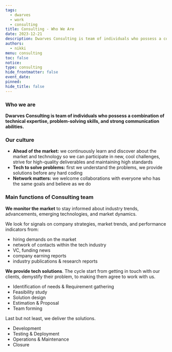 ```yaml
---
tags:
  - dwarves
  - work
  - consulting
title: Consulting - Who We Are
date: 2023-12-21
description: Dwarves Consulting is team of individuals who possess a combination of technical expertise, problem-solving skills, and strong communication abilities.
authors:
  - nikki
menu: consulting
toc: false
notice: 
type: consulting
hide_frontmatter: false
event_date: 
pinned: 
hide_title: false
---
```

### Who we are

**Dwarves Consulting is team of individuals who possess a combination of technical expertise, problem-solving skills, and strong communication abilities.**


### Our culture

- **Ahead of the market:** we continuously learn and discover about the market and technology so we can participate in new, cool challenges, strive for high-quality deliverables and maintaining high standards
- **Tech to solve problems:** first we understand the problems, we provide solutions before any hard coding
- **Network matters:** we welcome collaborations with everyone who has the same goals and believe as we do


### Main functions of Consulting team

**We monitor the market** to stay informed about industry trends, advancements, emerging technologies, and market dynamics.

We look for signals on company strategies, market trends, and performance indicators from:  
- hiring demands on the market  
- network of contacts within the tech industry  
- VC, funding news  
- company earning reports  
- industry publications & research reports

**We provide tech solutions**. The cycle start from getting in touch with our clients, demystify their problem, to making them agree to work with us.
- Identification of needs & Requirement gathering
- Feasibility study
- Solution design
- Estimation & Proposal
- Team forming

Last but not least, we deliver the solutions.
- Development 
- Testing & Deployment
- Operations & Maintenance
- Closure